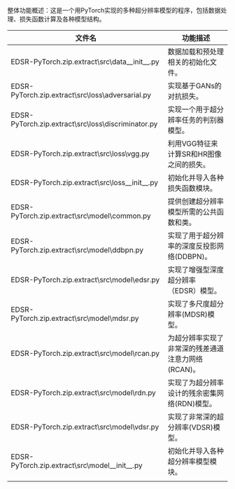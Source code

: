整体功能概述：这是一个用PyTorch实现的多种超分辨率模型的程序，包括数据处理、损失函数计算及各种模型结构。

| 文件名                                             | 功能描述                                           |
| -------------------------------------------------- | -------------------------------------------------- |
| EDSR-PyTorch.zip.extract\src\data__init__.py       | 数据加载和预处理相关的初始化文件。                 |
| EDSR-PyTorch.zip.extract\src\loss\adversarial.py   | 实现基于GANs的对抗损失。                           |
| EDSR-PyTorch.zip.extract\src\loss\discriminator.py | 实现一个用于超分辨率任务的判别器模型。             |
| EDSR-PyTorch.zip.extract\src\loss\vgg.py           | 利用VGG特征来计算SR和HR图像之间的损失。            |
| EDSR-PyTorch.zip.extract\src\loss__init__.py       | 初始化并导入各种损失函数模块。                     |
| EDSR-PyTorch.zip.extract\src\model\common.py       | 提供创建超分辨率模型所需的公共函数和类。           |
| EDSR-PyTorch.zip.extract\src\model\ddbpn.py        | 实现了用于超分辨率的深度反投影网络(DDBPN)。        |
| EDSR-PyTorch.zip.extract\src\model\edsr.py         | 实现了增强型深度超分辨率（EDSR）模型。             |
| EDSR-PyTorch.zip.extract\src\model\mdsr.py         | 实现了多尺度超分辨率(MDSR)模型。                   |
| EDSR-PyTorch.zip.extract\src\model\rcan.py         | 为超分辨率实现了非常深的残差通道注意力网络(RCAN)。 |
| EDSR-PyTorch.zip.extract\src\model\rdn.py          | 实现了为超分辨率设计的残余密集网络(RDN)模型。      |
| EDSR-PyTorch.zip.extract\src\model\vdsr.py         | 实现了非常深的超分辨率(VDSR)模型。                 |
| EDSR-PyTorch.zip.extract\src\model__init__.py      | 初始化并导入各种超分辨率模型模块。                 |
|                                                    |                                                    |